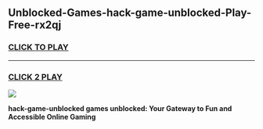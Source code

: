 
## Unblocked-Games-hack-game-unblocked-Play-Free-rx2qj
<h3>
<a href="https://premium76.site?title=hack-game-unblocked&ref=10A">CLICK TO PLAY</a></h3>
<hr>

<h3>
<a href="https://premium76.site?title=hack-game-unblocked&ref=10A">CLICK 2 PLAY</a>
  
</h3>

<a href="https://premium76.site?title=hack-game-unblocked&ref=10A"><img src="https://clearcache.store/games.png"></a>


**hack-game-unblocked games unblocked: Your Gateway to Fun and Accessible Online Gaming**
